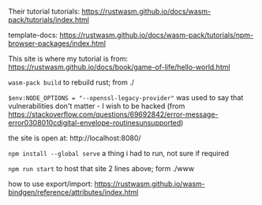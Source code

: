Their tutorial tutorials: https://rustwasm.github.io/docs/wasm-pack/tutorials/index.html

template-docs: https://rustwasm.github.io/docs/wasm-pack/tutorials/npm-browser-packages/index.html

This site is where my tutorial is from: https://rustwasm.github.io/docs/book/game-of-life/hello-world.html

```wasm-pack build``` to rebuild rust; from ./

```$env:NODE_OPTIONS = "--openssl-legacy-provider"``` was used to say that vulnerabilities don't matter - I wish to be hacked (from https://stackoverflow.com/questions/69692842/error-message-error0308010cdigital-envelope-routinesunsupported)

the site is open at: http://localhost:8080/

```npm install --global serve``` a thing i had to run, not sure if required

```npm run start``` to host that site 2 lines above; form ./www

how to use export/import: https://rustwasm.github.io/wasm-bindgen/reference/attributes/index.html